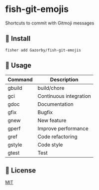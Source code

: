 # fish-git-emojis

Shortcuts to commit with Gitmoji messages

## 🚀 Install

```console
fisher add Gazorby/fish-git-emojis
```

## 🔧 Usage

| Command | Description |
|-------- | ----------- |
| gbuild  | build/chore |
| gci     | Continuous integration |
| gdoc    | Documentation |
| gfix    | Bugfix |
| gnew    | New feature |
| gperf   | Improve performance |
| gref    | Code refactoring |
| gstyle  | Code style |
| gtest   | Test |


## 📝 License

[MIT](https://github.com/Gazorby/fish-git-emojis/blob/master/LICENSE)
